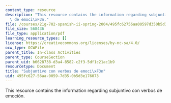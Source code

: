 ```yaml
---
content_type: resource
description: "This resource contains the information regarding subjuntivo con verbos\
  \ de emoci\xF3n."
file: /courses/21g-702-spanish-ii-spring-2004/495fc62756aa00597d350b5d3e176073_MIT21G_702S04_30subj.pdf
file_size: 568436
file_type: application/pdf
learning_resource_types: []
license: https://creativecommons.org/licenses/by-nc-sa/4.0/
ocw_type: OCWFile
parent_title: In-class Activities
parent_type: CourseSection
parent_uid: b6628738-d3a4-8582-c2f3-5df1c21ac1b9
resourcetype: Document
title: "Subjuntivo con verbos de emoci\xF3n"
uid: 495fc627-56aa-0059-7d35-0b5d3e176073
---
```

This resource contains the information regarding subjuntivo con verbos de emoción.